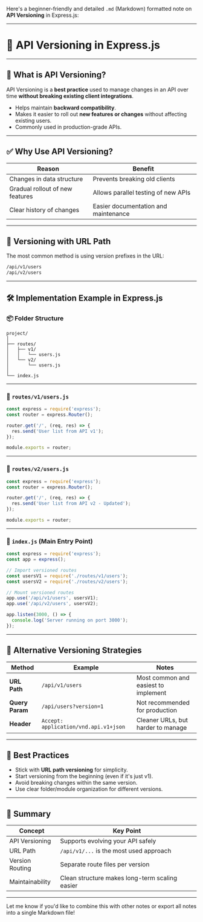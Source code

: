 Here's a beginner-friendly and detailed `.md` (Markdown) formatted note on **API Versioning** in Express.js:

---

# 🔄 API Versioning in Express.js

---

## 🧾 What is API Versioning?

API Versioning is a **best practice** used to manage changes in an API over time **without breaking existing client integrations**.

* Helps maintain **backward compatibility**.
* Makes it easier to roll out **new features or changes** without affecting existing users.
* Commonly used in production-grade APIs.

---

## ✅ Why Use API Versioning?

| Reason                          | Benefit                              |
| ------------------------------- | ------------------------------------ |
| Changes in data structure       | Prevents breaking old clients        |
| Gradual rollout of new features | Allows parallel testing of new APIs  |
| Clear history of changes        | Easier documentation and maintenance |

---

## 📁 Versioning with URL Path

The most common method is using version prefixes in the URL:

```bash
/api/v1/users
/api/v2/users
```

---

## 🛠️ Implementation Example in Express.js

### 📦 Folder Structure

```
project/
│
├── routes/
│   ├── v1/
│   │   └── users.js
│   └── v2/
│       └── users.js
│
└── index.js
```

---

### 🔌 `routes/v1/users.js`

```js
const express = require('express');
const router = express.Router();

router.get('/', (req, res) => {
  res.send('User list from API v1');
});

module.exports = router;
```

---

### 🔌 `routes/v2/users.js`

```js
const express = require('express');
const router = express.Router();

router.get('/', (req, res) => {
  res.send('User list from API v2 - Updated');
});

module.exports = router;
```

---

### 🚀 `index.js` (Main Entry Point)

```js
const express = require('express');
const app = express();

// Import versioned routes
const usersV1 = require('./routes/v1/users');
const usersV2 = require('./routes/v2/users');

// Mount versioned routes
app.use('/api/v1/users', usersV1);
app.use('/api/v2/users', usersV2);

app.listen(3000, () => {
  console.log('Server running on port 3000');
});
```

---

## 🔁 Alternative Versioning Strategies

| Method          | Example                               | Notes                                |
| --------------- | ------------------------------------- | ------------------------------------ |
| **URL Path**    | `/api/v1/users`                       | Most common and easiest to implement |
| **Query Param** | `/api/users?version=1`                | Not recommended for production       |
| **Header**      | `Accept: application/vnd.api.v1+json` | Cleaner URLs, but harder to manage   |

---

## 📌 Best Practices

* Stick with **URL path versioning** for simplicity.
* Start versioning from the beginning (even if it's just v1).
* Avoid breaking changes within the same version.
* Use clear folder/module organization for different versions.

---

## 🧠 Summary

| Concept         | Key Point                                      |
| --------------- | ---------------------------------------------- |
| API Versioning  | Supports evolving your API safely              |
| URL Path        | `/api/v1/...` is the most used approach        |
| Version Routing | Separate route files per version               |
| Maintainability | Clean structure makes long-term scaling easier |

---

Let me know if you'd like to combine this with other notes or export all notes into a single Markdown file!
